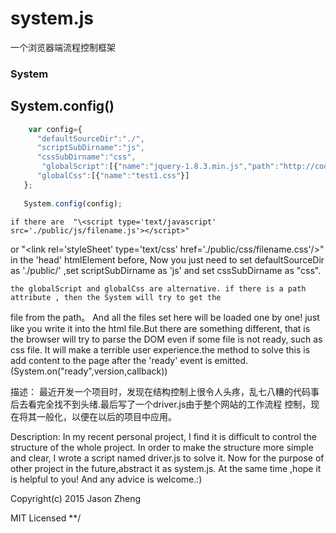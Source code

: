 # system.js
一个浏览器端流程控制框架
### System
 
## System.config()
```js
    var config={
  	  "defaultSourceDir":"./", 
	  "scriptSubDirname":"js", 
	  "cssSubDirname":"css", 
       "globalScript":[{"name":"jquery-1.8.3.min.js","path":"http://code.jquery.com/jquery-1.8.3.min.js"},{"name":"test1.js"}],
  	  "globalCss":[{"name":"test1.css"}]
   };
   
   System.config(config);
```
    if there are  "\<script type='text/javascript' src='./public/js/filename.js'></script>" 
  or "\<link rel='styleSheet'  type='text/css' href='./public/css/filename.css'/>" in the 'head' htmlElement before,
  Now you just need to set defaultSourceDir as './public/' ,set scriptSubDirname as 'js' and set cssSubDirname as "css".
   
    the globalScript and globalCss are alternative. if there is a path attribute , then the System will try to get the
file from the path。
    And all the files set here will be loaded one by one! just like you write it into the html file.But there are something different, that is the browser will try to parse the DOM even if some file is not ready, such as css file. It will make a  terrible user experience.the method to solve this is add content to the page after the 'ready' event is emitted.(System.on("ready",version,callback))
 
描述：
最近开发一个项目时，发现在结构控制上很令人头疼，乱七八糟的代码事后去看完全找不到头绪.最后写了一个driver.js由于整个网站的工作流程
控制，现在将其一般化，以便在以后的项目中应用。

Description:
In my recent personal project, I find it is difficult to control the structure of the whole project. In order to make the structure more  simple and clear, I wrote
a script named driver.js to  solve it. Now for the purpose of other project in the future,abstract it as system.js.  At the same time ,hope it  is helpful to you! And any
advice is welcome.:)


Copyright(c) 2015 Jason Zheng

MIT Licensed
 **/
